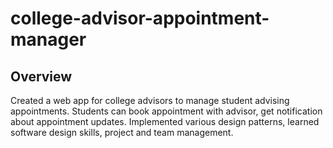 # college-advisor-appointment-manager

## Overview
Created a web app for college advisors to manage student advising appointments. Students can book appointment with advisor, get notification about appointment updates. Implemented various design patterns, learned software design skills, project and team management.
